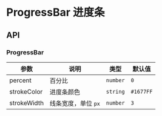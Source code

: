 # ProgressBar 进度条

<code src="./demos/index.tsx"></code>

## API

### ProgressBar

| 参数        | 说明                | 类型     | 默认值    |
| ----------- | ------------------- | -------- | --------- |
| percent     | 百分比              | `number` | `0`       |
| strokeColor | 进度条颜色          | `string` | `#1677FF` |
| strokeWidth | 线条宽度，单位 `px` | `number` | `3`       |

